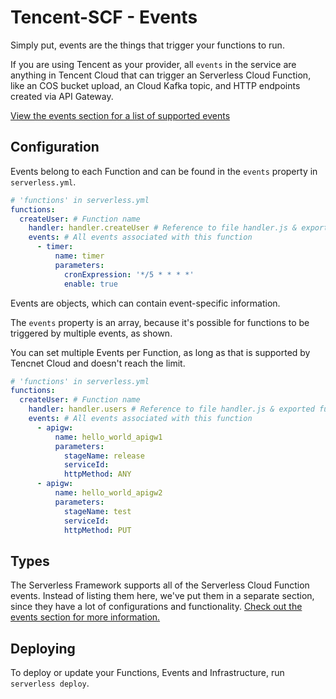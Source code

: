
# Tencent-SCF - Events

Simply put, events are the things that trigger your functions to run.

If you are using Tencent as your provider, all `events` in the service are anything in Tencent Cloud that can trigger an Serverless Cloud Function, like an COS bucket upload, an Cloud Kafka topic, and HTTP endpoints created via API Gateway.

[View the events section for a list of supported events](../events)

## Configuration

Events belong to each Function and can be found in the `events` property in `serverless.yml`.

```yml
# 'functions' in serverless.yml
functions:
  createUser: # Function name
    handler: handler.createUser # Reference to file handler.js & exported function 'createUser'
    events: # All events associated with this function
      - timer:
          name: timer
          parameters:
            cronExpression: '*/5 * * * *'
            enable: true
```

Events are objects, which can contain event-specific information.

The `events` property is an array, because it's possible for functions to be triggered by multiple events, as shown.

You can set multiple Events per Function, as long as that is supported by Tencnet Cloud and doesn't reach the limit.

```yml
# 'functions' in serverless.yml
functions:
  createUser: # Function name
    handler: handler.users # Reference to file handler.js & exported function 'users'
    events: # All events associated with this function
      - apigw:
          name: hello_world_apigw1
          parameters:
            stageName: release
            serviceId:
            httpMethod: ANY
      - apigw:
          name: hello_world_apigw2
          parameters:
            stageName: test
            serviceId:
            httpMethod: PUT
```

## Types

The Serverless Framework supports all of the Serverless Cloud Function events. Instead of listing them here, we've put them in a separate section, since they have a lot of configurations and functionality. [Check out the events section for more information.](../events)

## Deploying

To deploy or update your Functions, Events and Infrastructure, run `serverless deploy`.
